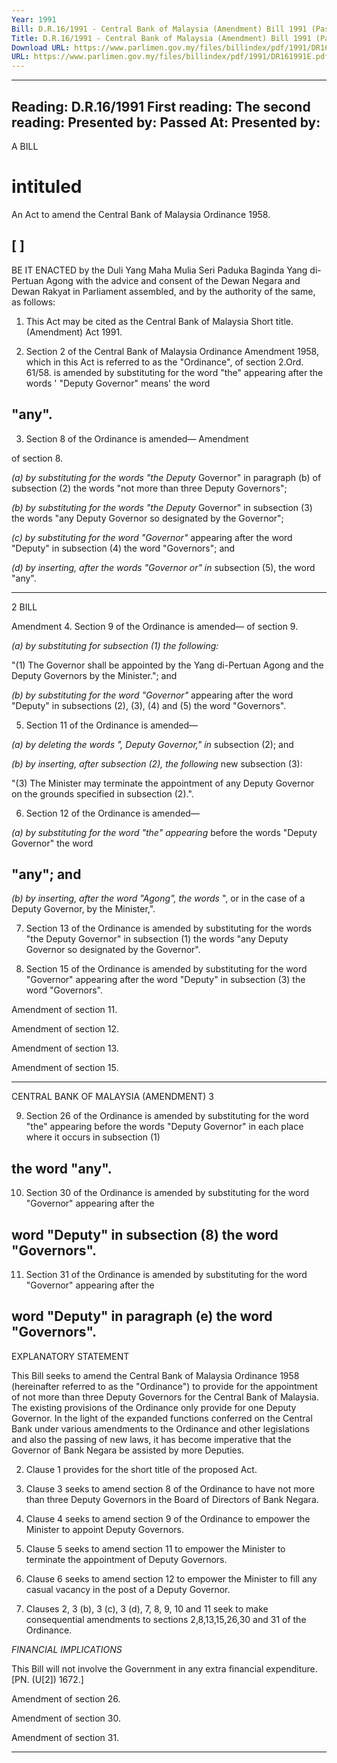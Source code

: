 ```yaml
---
Year: 1991
Bill: D.R.16/1991 - Central Bank of Malaysia (Amendment) Bill 1991 (Passed)
Title: D.R.16/1991 - Central Bank of Malaysia (Amendment) Bill 1991 (Passed)
Download URL: https://www.parlimen.gov.my/files/billindex/pdf/1991/DR161991E.pdf
URL: https://www.parlimen.gov.my/files/billindex/pdf/1991/DR161991E.pdf
---
```

---
Reading:
D.R.16/1991
First reading:
The second reading:
Presented by:
Passed At:
Presented by:
---

A BILL

# intituled

An Act to amend the Central Bank of Malaysia Ordinance
1958.

## [ ]

BE IT ENACTED by the Duli Yang Maha Mulia Seri
Paduka Baginda Yang di-Pertuan Agong with the advice
and consent of the Dewan Negara and Dewan Rakyat in
Parliament assembled, and by the authority of the same, as
follows:

1. This Act may be cited as the Central Bank of Malaysia Short title.
(Amendment) Act 1991.

2. Section 2 of the Central Bank of Malaysia Ordinance Amendment
1958, which in this Act is referred to as the "Ordinance", of section 2.Ord. 61/58.
is amended by substituting for the word "the" appearing
after the words ' "Deputy Governor" means' the word
## "any".

3. Section 8 of the Ordinance is amended— Amendment

of section 8.

_(a) by substituting for the words "the Deputy_
Governor" in paragraph (b) of subsection (2) the
words "not more than three Deputy Governors";

_(b) by substituting for the words "the Deputy_
Governor" in subsection (3) the words "any
Deputy Governor so designated by the
Governor";

_(c) by substituting for the word "Governor"_
appearing after the word "Deputy" in subsection
(4) the word "Governors"; and

_(d) by inserting, after the words "Governor or" in_
subsection (5), the word "any".


-----

2 BILL

Amendment 4. Section 9 of the Ordinance is amended—
of section 9.

_(a) by substituting for subsection (1) the following:_

"(1) The Governor shall be appointed by
the Yang di-Pertuan Agong and the Deputy
Governors by the Minister."; and

_(b) by substituting for the word "Governor"_
appearing after the word "Deputy" in
subsections (2), (3), (4) and (5) the word
"Governors".


5. Section 11 of the Ordinance is amended—

_(a) by deleting the words ", Deputy Governor," in_
subsection (2); and

_(b) by inserting, after subsection (2), the following_
new subsection (3):

"(3) The Minister may terminate the
appointment of any Deputy Governor on the
grounds specified in subsection (2).".

6. Section 12 of the Ordinance is amended—

_(a) by substituting for the word "the" appearing_
before the words "Deputy Governor" the word
## "any"; and

_(b) by inserting, after the word "Agong", the words_
", or in the case of a Deputy Governor, by the
Minister,".

7. Section 13 of the Ordinance is amended by substituting
for the words "the Deputy Governor" in subsection (1) the
words "any Deputy Governor so designated by the
Governor".

8. Section 15 of the Ordinance is amended by substituting
for the word "Governor" appearing after the word
"Deputy" in subsection (3) the word "Governors".


Amendment
of section 11.

Amendment
of section 12.

Amendment
of section 13.

Amendment
of section 15.


-----

CENTRAL BANK OF MALAYSIA (AMENDMENT) 3

9. Section 26 of the Ordinance is amended by substituting
for the word "the" appearing before the words "Deputy
Governor" in each place where it occurs in subsection (1)
## the word "any".

 10. Section 30 of the Ordinance is amended by
substituting for the word "Governor" appearing after the
## word "Deputy" in subsection (8) the word "Governors".
 11. Section 31 of the Ordinance is amended by
substituting for the word "Governor" appearing after the
## word "Deputy" in paragraph (e) the word "Governors".

EXPLANATORY STATEMENT

This Bill seeks to amend the Central Bank of Malaysia Ordinance
1958 (hereinafter referred to as the "Ordinance") to provide for the
appointment of not more than three Deputy Governors for the Central
Bank of Malaysia. The existing provisions of the Ordinance only
provide for one Deputy Governor. In the light of the expanded
functions conferred on the Central Bank under various amendments to
the Ordinance and other legislations and also the passing of new laws,
it has become imperative that the Governor of Bank Negara be
assisted by more Deputies.

2. Clause 1 provides for the short title of the proposed Act.

3. Clause 3 seeks to amend section 8 of the Ordinance to have not
more than three Deputy Governors in the Board of Directors of Bank
Negara.

4. Clause 4 seeks to amend section 9 of the Ordinance to empower
the Minister to appoint Deputy Governors.

5. Clause 5 seeks to amend section 11 to empower the Minister to
terminate the appointment of Deputy Governors.

6. Clause 6 seeks to amend section 12 to empower the Minister to fill
any casual vacancy in the post of a Deputy Governor.

7. Clauses 2, 3 (b), 3 (c), 3 (d), 7, 8, 9, 10 and 11 seek to make
consequential amendments to sections 2,8,13,15,26,30 and 31 of the
Ordinance.

_FINANCIAL_ _IMPLICATIONS_

This Bill will not involve the Government in any extra financial
expenditure. [PN. (U[2]) 1672.]


Amendment
of section 26.

Amendment
of section 30.

Amendment
of section 31.


-----

